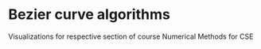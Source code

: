 # Bezier curve algorithms 

Visualizations for respective section of course Numerical Methods for CSE
